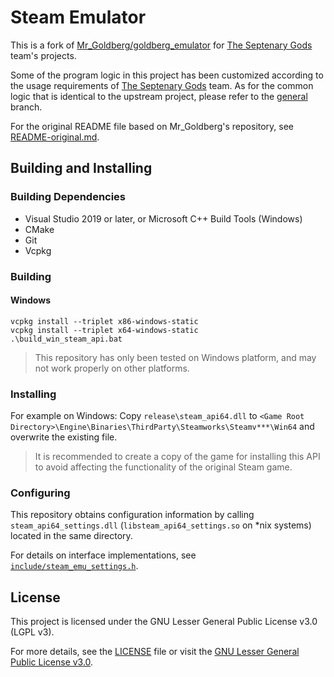 # Steam Emulator

This is a fork of [Mr_Goldberg/goldberg_emulator](https://gitlab.com/Mr_Goldberg/goldberg_emulator) for [The Septenary Gods](https://github.com/orgs/The-Septenary-Gods) team's projects.

Some of the program logic in this project has been customized according to the usage requirements of [The Septenary Gods](https://github.com/orgs/The-Septenary-Gods) team. As for the common logic that is identical to the upstream project, please refer to the [general](https://github.com/The-Septenary-Gods/Steam-Emu/tree/general) branch.

For the original README file based on Mr_Goldberg's repository, see [README-original.md](./README-original.md).

## Building and Installing

### Building Dependencies

- Visual Studio 2019 or later, or Microsoft C++ Build Tools (Windows)
- CMake
- Git
- Vcpkg

### Building

#### Windows

``` Batch
vcpkg install --triplet x86-windows-static
vcpkg install --triplet x64-windows-static
.\build_win_steam_api.bat
```

> This repository has only been tested on Windows platform, and may not work properly on other platforms.

### Installing

For example on Windows: Copy `release\steam_api64.dll` to `<Game Root Directory>\Engine\Binaries\ThirdParty\Steamworks\Steamv***\Win64` and overwrite the existing file.

> It is recommended to create a copy of the game for installing this API to avoid affecting the functionality of the original Steam game.

### Configuring

This repository obtains configuration information by calling `steam_api64_settings.dll` (`libsteam_api64_settings.so` on *nix systems) located in the same directory.

For details on interface implementations, see [`include/steam_emu_settings.h`](include/steam_emu_settings.h).

## License

This project is licensed under the GNU Lesser General Public License v3.0 (LGPL v3).

For more details, see the [LICENSE](./LICENSE) file or visit the [GNU Lesser General Public License v3.0](https://www.gnu.org/licenses/lgpl-3.0.html).
